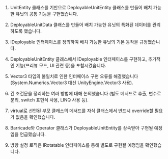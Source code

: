1. UnitEntity 클래스를 기반으로 DeployableUnitEntity 클래스를 만들어 배치 가능한 유닛의 공통 기능을 구현했습니다.

2. DeployableUnitData 클래스를 만들어 배치 가능한 유닛의 특화된 데이터를 관리하도록 했습니다.

3. IDeployable 인터페이스를 정의하여 배치 가능한 유닛의 기본 동작을 규정했습니다.

4. DeployableUnitEntity 클래스에서 IDeployable 인터페이스를 구현하고, 추가적인 기능(프리뷰 모드, UI 관련 등)을 포함시켰습니다.

5. Vector3 타입의 불일치로 인한 인터페이스 구현 오류를 해결했습니다 (System.Numerics.Vector3 대신 UnityEngine.Vector3 사용).

6. 긴 조건문을 정리하는 여러 방법에 대해 논의했습니다 (별도 메서드로 추출, 변수로 분리, switch 표현식 사용, LINQ 사용 등).

7. virtual로 선언된 부모 클래스의 메서드를 자식 클래스에서 반드시 override할 필요가 없음을 확인했습니다.

8. Barricade와 Operator 클래스가 DeployableUnitEntity를 상속받아 구현될 예정임을 언급했습니다.

9. 방향 설정 로직은 IRotatable 인터페이스를 통해 별도로 구현될 예정임을 확인했습니다.

